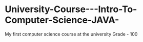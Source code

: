 # University-Course---Intro-To-Computer-Science-JAVA-
My first computer science course  at the university
Grade - 100
